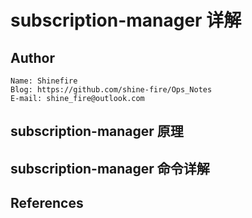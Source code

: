 # subscription-manager 详解



## Author

```
Name: Shinefire
Blog: https://github.com/shine-fire/Ops_Notes
E-mail: shine_fire@outlook.com
```





## subscription-manager 原理









## subscription-manager 命令详解









## References









